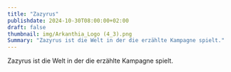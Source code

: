 ```yaml
---
title: "Zazyrus"
publishdate: 2024-10-30T08:00:00+02:00
draft: false
thumbnail: img/Arkanthia_Logo (4_3).png
Summary: "Zazyrus ist die Welt in der die erzählte Kampagne spielt."
---
```


Zazyrus ist die Welt in der die erzählte Kampagne spielt.
